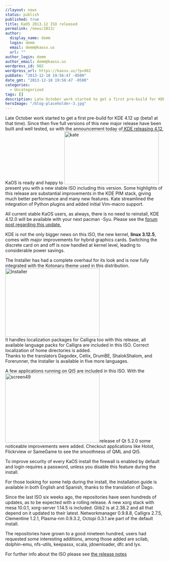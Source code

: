 ```yaml
---
//layout: news
status: publish
published: true
title: KaOS 2013.12 ISO released
permalink: /news/2013/
author:
  display_name: demm
  login: demm
  email: demm@kaosx.us
  url: ""
author_login: demm
author_email: demm@kaosx.us
wordpress_id: 982
wordpress_url: https://kaosx.us/?p=982
pubDate: "2013-12-18 19:56:47 -0500"
date_gmt: "2013-12-18 19:56:47 -0500"
categories:
  - Uncategorized
tags: []
description: Late October work started to get a first pre-build for KDE 4.12 up (beta1 at that time).  Since then five full versions of this new major release have been built and well tested, so with the announcement
heroImage: "/blog-placeholder-3.jpg"
---
```


<p>Late October work started to get a first pre-build for KDE 4.12 up (beta1 at that time).  Since then five full versions of this new major release have been built and well tested, so with the announcement today of<a class="fancybox-iframe" href="https://kde.org/announcements/4.12/" title="kde 4.12.0"> KDE releasing 4.12</a>, KaOS is ready and happy to <a href="https://kaosx.us/wp-content/uploads/2013/12/kate.png"><img src="https://kaosx.us/wp-content/uploads/2013/12/kate-300x168.png" alt="kate" width="300" height="168" class="alignleft size-medium wp-image-1015" /></a>present you with a new stable ISO including this version.  Some highlights of this release are substantial improvements in the KDE PIM stack, giving much better performance and many new features. Kate streamlined the integration of Python plugins and added initial Vim-macro support.</p>
<p>All current stable KaOS users, as always, there is no need to reinstall, KDE 4.12.0 will be available with your next pacman -Syu.  Please see the <a href="https://kaosx.us/phpBB3/viewtopic.php?f=6&t=116" title="KDE 4.12.0 move"> forum post regarding this update.</a></p>
<p>KDE is not the only bigger news on this ISO, the new kernel, <strong>linux 3.12.5</strong>, comes with major improvements for hybrid graphics cards.  Switching the discrete card on and off is now handled at kernel level, leading to considerable power savings.</p>
<p>The Installer has had a complete overhaul for its look and is now fully integrated with the Kotonaru theme used in this distribution. <a href="https://kaosx.us/wp-content/uploads/2013/12/installer16aa.png"><img src="https://kaosx.us/wp-content/uploads/2013/12/installer16aa-300x218.png" alt="Installer" width="300" height="218" class="alignright size-medium wp-image-983" /></a><br />
It handles localization packages for Calligra too with this release, all available language packs for Calligra are included in this ISO.  Correct localization of home directories is added.<br />
Thanks to the translators Dagodex, Cellix, DrumBE, ShalokShalom, and Forerunner, the Installer is available in five more languages.</p>
<p>A few applications running on Qt5 are included in this ISO.  With the <a href="https://kaosx.us/wp-content/uploads/2013/12/screen49.png"><img src="https://kaosx.us/wp-content/uploads/2013/12/screen49-300x219.png" alt="screen49" width="300" height="219" class="alignleft size-medium wp-image-986" /></a>release of Qt 5.2.0 some noticeable improvements were added.  Checkout applications like Hotot, Flickrview or SameGame to see the smoothness of QML and Qt5.</p>
<p>To improve security of every KaOS install the firewall is enabled by default and login requires a password, unless you disable this feature during the install.</p>
<p>For those looking for some help during the install, the installation guide is available in both English and Spanish, thanks to the translation of Dago.</p>
<p>Since the last ISO six weeks ago, the repositories have seen hundreds of updates, as to be expected with a rolling release.  A new xorg stack with mesa 10.0.1, xorg-server 1.14.5 is included.  Glib2 is at 2.38.2 and all that depend on it updated to their latest.  Networkmanager 0.9.8.8, Calligra 2.7.5, Clementine 1.2.1, Plasma-nm 0.9.3.2, Octopi 0.3.1 are part of the default install.</p>
<p>The repositories have grown to a good nineteen hundred, users had requested some interesting additions, among those added are scilab, dolphin-emu, nfs-utils, keepassx, scala, jdownloader, dfc and lyx.</p>
<p>For further info about the ISO please see <a class="fancybox-iframe" href="https://kaosx.us/RELEASE_NOTES_20131218.html" title="release notes">the release notes</a></p>
